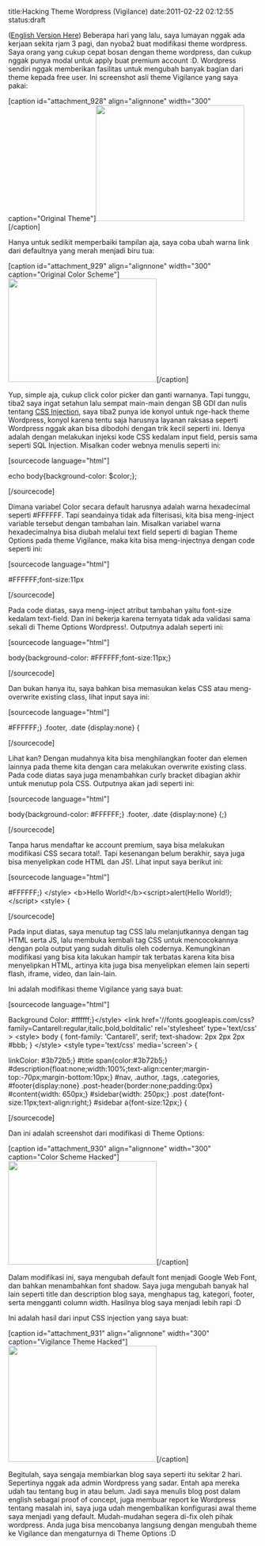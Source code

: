 title:Hacking Theme Wordpress (Vigilance)
date:2011-02-22 02:12:55
status:draft

(<a href="http://kecebongsoft.wordpress.com/2011/02/22/hacking-vigilance-wordpress-theme/">English Version Here</a>) Beberapa hari yang lalu, saya lumayan nggak ada kerjaan sekita rjam 3 pagi, dan nyoba2 buat modifikasi theme wordpress. Saya orang yang cukup cepat bosan dengan theme wordpress, dan cukup nggak punya modal untuk apply buat premium account :D. Wordpress sendiri nggak memberikan fasilitas untuk mengubah banyak bagian dari theme kepada free user. Ini screenshot asli theme Vigilance yang saya pakai:

[caption id="attachment_928" align="alignnone" width="300" caption="Original Theme"]<a href="http://kecebongsoft.files.wordpress.com/2011/02/blogoriginal.jpg"><img class="size-medium wp-image-928" title="blogoriginal" src="http://kecebongsoft.files.wordpress.com/2011/02/blogoriginal.jpg?w=300" alt="" width="300" height="234" /></a>[/caption]

<!--more-->

Hanya untuk sedikit memperbaiki tampilan aja, saya coba ubah warna link dari defaultnya yang merah menjadi biru tua:

[caption id="attachment_929" align="alignnone" width="300" caption="Original Color Scheme"]<a href="http://kecebongsoft.files.wordpress.com/2011/02/colorschemeori.jpg"><img class="size-medium wp-image-929" title="colorschemeori" src="http://kecebongsoft.files.wordpress.com/2011/02/colorschemeori.jpg?w=300" alt="" width="300" height="209" /></a>[/caption]

Yup, simple aja, cukup click color picker dan ganti warnanya. Tapi tunggu, tiba2 saya ingat setahun lalu sempat main-main dengan SB GDI dan nulis tentang <a href="http://kecebongsoft.wordpress.com/2008/09/06/hacking-trick-css-injection/">CSS Injection</a>, saya tiba2 punya ide konyol untuk nge-hack theme Wordpress, konyol karena tentu saja harusnya layanan raksasa seperti Wordpress nggak akan bisa dibodohi dengan trik kecil seperti ini. Idenya adalah dengan melakukan injeksi kode CSS kedalam input field, persis sama seperti SQL Injection. Misalkan coder webnya menulis seperti ini:

[sourcecode language="html"]

echo body{background-color: $color;};

[/sourcecode]

Dimana variabel Color secara default harusnya adalah warna hexadecimal seperti #FFFFFF. Tapi seandainya tidak ada filterisasi, kita bisa meng-inject variable tersebut dengan tambahan lain. Misalkan variabel warna hexadecimalnya bisa diubah melalui text field seperti di bagian Theme Options pada theme Vigilance, maka kita bisa meng-injectnya dengan code seperti ini:

[sourcecode language="html"]

#FFFFFF;font-size:11px

[/sourcecode]

Pada code diatas, saya meng-inject atribut tambahan yaitu font-size kedalam text-field. Dan ini bekerja karena ternyata tidak ada validasi sama sekali di Theme Options Wordpress!. Outputnya adalah seperti ini:

[sourcecode language="html"]

body{background-color: #FFFFFF;font-size:11px;}

[/sourcecode]

Dan bukan hanya itu, saya bahkan bisa memasukan kelas CSS atau meng-overwrite existing class, lihat input saya ini:

[sourcecode language="html"]

#FFFFFF;} .footer, .date {display:none} {

[/sourcecode]


Lihat kan? Dengan mudahnya kita bisa menghilangkan footer dan elemen lainnya pada theme kita dengan cara melakukan overwrite existing class. Pada code diatas saya juga menambahkan curly bracket dibagian akhir untuk menutup pola CSS. Outputnya akan jadi seperti ini:

[sourcecode language="html"]

body{background-color: #FFFFFF;} .footer, .date {display:none} {;}

[/sourcecode]

Tanpa harus mendaftar ke account premium, saya bisa melakukan modifikasi CSS secara total!. Tapi kesenangan belum berakhir, saya juga bisa menyelipkan code HTML dan JS!. Lihat input saya berikut ini:

[sourcecode language="html"]

#FFFFFF;} &lt;/style&gt; &lt;b&gt;Hello World!&lt;/b&gt;&lt;script&gt;alert(Hello World!);&lt;/script&gt; &lt;style&gt; {

[/sourcecode]

Pada input diatas, saya menutup tag CSS lalu melanjutkannya dengan tag HTML serta JS, lalu membuka kembali tag CSS untuk mencocokannya dengan pola output yang sudah ditulis oleh codernya. Kemungkinan modifikasi yang bisa kita lakukan hampir tak terbatas karena kita bisa menyelipkan HTML, artinya kita juga bisa menyelipkan elemen lain seperti flash, iframe, video, dan lain-lain.

Ini adalah modifikasi theme Vigilance yang saya buat:

[sourcecode language="html"]

Background Color:
 #ffffff;}&lt;/style&gt; &lt;link href='//fonts.googleapis.com/css?family=Cantarell:regular,italic,bold,bolditalic' rel='stylesheet' type='text/css' &gt; &lt;style&gt; body { font-family: 'Cantarell', serif; text-shadow: 2px 2px 2px #bbb; } &lt;/style&gt; &lt;style type='text/css' media='screen'&gt; {

linkColor:
 #3b72b5;} #title span{color:#3b72b5;} #description{float:none;width:100%;text-align:center;margin-top:-70px;margin-bottom:10px;} #nav, .author, .tags, .categories, #footer{display:none} .post-header{border:none;padding:0px} #content{width: 650px;} #sidebar{width: 250px;} .post .date{font-size:11px;text-align:right;} #sidebar a{font-size:12px;} {

[/sourcecode]

Dan ini adalah screenshot dari modifikasi di Theme Options:

[caption id="attachment_930" align="alignnone" width="300" caption="Color Scheme Hacked"]<a href="http://kecebongsoft.files.wordpress.com/2011/02/colorschemehacked.jpg"><img class="size-medium wp-image-930" title="colorschemehacked" src="http://kecebongsoft.files.wordpress.com/2011/02/colorschemehacked.jpg?w=300" alt="" width="300" height="209" /></a>[/caption]

Dalam modifikasi ini, saya mengubah default font menjadi Google Web Font, dan bahkan menambahkan font shadow. Saya juga mengubah banyak hal lain seperti title dan description blog saya, menghapus tag, kategori, footer, serta mengganti column width. Hasilnya blog saya menjadi lebih rapi :D

Ini adalah hasil dari input CSS injection yang saya buat:

[caption id="attachment_931" align="alignnone" width="300" caption="Vigilance Theme Hacked"]<a href="http://kecebongsoft.files.wordpress.com/2011/02/bloghacked.jpg"><img class="size-medium wp-image-931" title="bloghacked" src="http://kecebongsoft.files.wordpress.com/2011/02/bloghacked.jpg?w=300" alt="" width="300" height="234" /></a>[/caption]

Begitulah, saya sengaja membiarkan blog saya seperti itu sekitar 2 hari. Sepertinya nggak ada admin Wordpress yang sadar. Entah apa mereka udah tau tentang bug in atau belum. Jadi saya menulis blog post dalam english sebagai proof of concept, juga membuar report ke Wordpress tentang masalah ini, saya juga udah mengembalikan konfigurasi awal theme saya menjadi yang default. Mudah-mudahan segera di-fix oleh pihak wordpress. Anda juga bisa mencobanya langsung dengan mengubah theme ke Vigilance dan mengaturnya di Theme Options :D